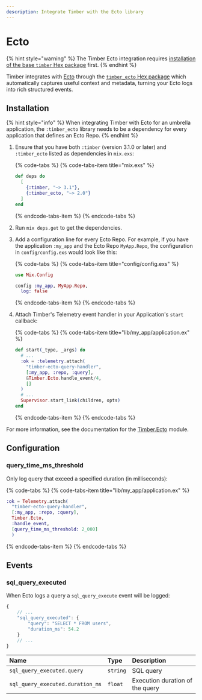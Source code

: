 ```yaml
---
description: Integrate Timber with the Ecto library
---
```


# Ecto

{% hint style="warning" %}
The Timber Ecto integration requires [installation of the base `timber` Hex package](../#installation) first.
{% endhint %}

Timber integrates with [Ecto](https://github.com/elixir-ecto/ecto) through the [`timber_ecto` Hex package](https://hex.pm/packages/timber_ecto) which automatically captures useful context and metadata, turning your Ecto logs into rich structured events.

## Installation

{% hint style="info" %}
When integrating Timber with Ecto for an umbrella application, the `:timber_ecto` library needs to be a dependency for every application that defines an Ecto Repo.
{% endhint %}

1. Ensure that you have both `:timber` \(version 3.1.0 or later\) and `:timber_ecto` listed as dependencies in `mix.exs`:  


   {% code-tabs %}
   {% code-tabs-item title="mix.exs" %}
   ```elixir
   def deps do
     [
       {:timber, "~> 3.1"},
       {:timber_ecto, "~> 2.0"}
     ]
   end
   ```
   {% endcode-tabs-item %}
   {% endcode-tabs %}

2. Run `mix deps.get` to get the dependencies.
3. Add a configuration line for every Ecto Repo. For example, if you have the application `:my_app` and the Ecto Repo `MyApp.Repo`, the configuration in `config/config.exs` would look like this:  


   {% code-tabs %}
   {% code-tabs-item title="config/config.exs" %}
   ```elixir
   use Mix.Config

   config :my_app, MyApp.Repo,
     log: false
   ```
   {% endcode-tabs-item %}
   {% endcode-tabs %}

4. Attach Timber's Telemetry event handler in your Application's `start` callback:  


   {% code-tabs %}
   {% code-tabs-item title="lib/my\_app/application.ex" %}
   ```elixir
   def start(_type, _args) do
     # ...
     :ok = :telemetry.attach(
       "timber-ecto-query-handler",
       [:my_app, :repo, :query],
       &Timber.Ecto.handle_event/4,
       []
     )
     # ...
     Supervisor.start_link(children, opts)
   end
   ```
   {% endcode-tabs-item %}
   {% endcode-tabs %}

For more information, see the documentation for the [Timber.Ecto](https://hexdocs.pm/timber_ecto/Timber.Ecto.html) module.

## Configuration

### query\_time\_ms\_threshold

Only log query that exceed a specified duration \(in milliseconds\):

{% code-tabs %}
{% code-tabs-item title="lib/my\_app/application.ex" %}
```elixir
:ok = Telemetry.attach(
  "timber-ecto-query-handler",
  [:my_app, :repo, :query],
  Timber.Ecto,
  :handle_event,
  [query_time_ms_threshold: 2_000]
  )
```
{% endcode-tabs-item %}
{% endcode-tabs %}

## Events

### sql\_query\_executed

When Ecto logs a query a `sql_query_execute` event will be logged:

```javascript
{
    // ...
    "sql_query_executed": {
        "query": "SELECT * FROM users",
        "duration_ms": 54.2
    }
    // ...
}
```

| Name | Type | Description |
| :--- | :--- | :--- |
| `sql_query_executed.query` | `string` | SQL query |
| `sql_query_executed.duration_ms` | `float` | Execution duration of the query |

